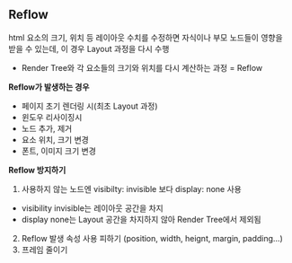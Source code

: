 ## Reflow
html 요소의 크기, 위치 등 레이아웃 수치를 수정하면 자식이나 부모 노드들이 영향을 받을 수 있는데, 이 경우 Layout 과정을 다시 수행
- Render Tree와 각 요소들의 크기와 위치를 다시 계산하는 과정 = Reflow

**Reflow가 발생하는 경우**
- 페이지 초기 렌더링 시(최초 Layout 과정)
- 윈도우 리사이징시
- 노드 추가, 제거
- 요소 위치, 크기 변경 
- 폰트, 이미지 크기 변경

**Reflow 방지하기**
1. 사용하지 않는 노드엔 visibilty: invisible 보다 display: none 사용
  - visibility invisible는 레이아웃 공간을 차지
  - display none는 Layout 공간을 차지하지 않아 Render Tree에서 제외됨
2. Reflow 발생 속성 사용 피하기 (position, width, heignt, margin, padding...)
3. 프레임 줄이기
